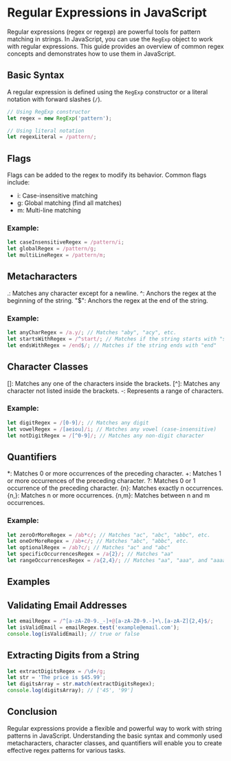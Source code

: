 # Regular Expressions in JavaScript

Regular expressions (regex or regexp) are powerful tools for pattern matching in strings. In JavaScript, you can use the `RegExp` object to work with regular expressions. This guide provides an overview of common regex concepts and demonstrates how to use them in JavaScript.

## Basic Syntax

A regular expression is defined using the `RegExp` constructor or a literal notation with forward slashes (`/`).

```javascript
// Using RegExp constructor
let regex = new RegExp('pattern');

// Using literal notation
let regexLiteral = /pattern/;
```
## Flags
Flags can be added to the regex to modify its behavior. Common flags include:

- i: Case-insensitive matching
- g: Global matching (find all matches)
- m: Multi-line matching
### Example:

```javascript
let caseInsensitiveRegex = /pattern/i;
let globalRegex = /pattern/g;
let multiLineRegex = /pattern/m;

```
## Metacharacters
.: Matches any character except for a newline.
^: Anchors the regex at the beginning of the string.
"$": Anchors the regex at the end of the string.

### Example:
```javascript
let anyCharRegex = /a.y/; // Matches "aby", "acy", etc.
let startsWithRegex = /^start/; // Matches if the string starts with "start"
let endsWithRegex = /end$/; // Matches if the string ends with "end"

```

## Character Classes
[]: Matches any one of the characters inside the brackets.
[^]: Matches any character not listed inside the brackets.
-: Represents a range of characters.
### Example:

```javascript
let digitRegex = /[0-9]/; // Matches any digit
let vowelRegex = /[aeiou]/i; // Matches any vowel (case-insensitive)
let notDigitRegex = /[^0-9]/; // Matches any non-digit character
```

## Quantifiers

*: Matches 0 or more occurrences of the preceding character.
+: Matches 1 or more occurrences of the preceding character.
?: Matches 0 or 1 occurrence of the preceding character.
{n}: Matches exactly n occurrences.
{n,}: Matches n or more occurrences.
{n,m}: Matches between n and m occurrences.

### Example:

```javascript
let zeroOrMoreRegex = /ab*c/; // Matches "ac", "abc", "abbc", etc.
let oneOrMoreRegex = /ab+c/; // Matches "abc", "abbc", etc.
let optionalRegex = /ab?c/; // Matches "ac" and "abc"
let specificOccurrencesRegex = /a{2}/; // Matches "aa"
let rangeOccurrencesRegex = /a{2,4}/; // Matches "aa", "aaa", and "aaaa"

```

## Examples
## Validating Email Addresses

```javascript
let emailRegex = /^[a-zA-Z0-9._-]+@[a-zA-Z0-9.-]+\.[a-zA-Z]{2,4}$/;
let isValidEmail = emailRegex.test('example@email.com');
console.log(isValidEmail); // true or false

```

## Extracting Digits from a String

```javascript
let extractDigitsRegex = /\d+/g;
let str = 'The price is $45.99';
let digitsArray = str.match(extractDigitsRegex);
console.log(digitsArray); // ['45', '99']

```

## Conclusion
Regular expressions provide a flexible and powerful way to work with string patterns in JavaScript. Understanding the basic syntax and commonly used metacharacters, character classes, and quantifiers will enable you to create effective regex patterns for various tasks.